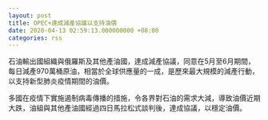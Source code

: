```yaml
---
layout: post
title: OPEC+達成減產協議以支持油價
date: 2020-04-13 02:59:13.000000000 +08:00
categories: rss
---
```


石油輸出國組織與俄羅斯及其他產油國，達成減產協議，同意在5月至6月期間，每日減產970萬桶原油，相當於全球供應量的一成，是歷來最大規模的減產行動，以支持新型肺炎疫情期間的油價。

多國在疫情下實施遏制病毒傳播的措施，令各界對石油的需求大減，導致油價近期大跌，油組與其他產油國經過四日馬拉松式談判後，達成協議，以穩定油價。
